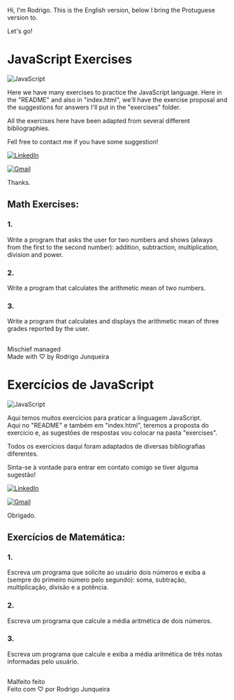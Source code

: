 Hi, I'm Rodrigo.
This is the English version, below I bring the Protuguese version to.

Let's go!

# JavaScript Exercises

![JavaScript](https://img.shields.io/badge/JavaScript-F7DF1E?style=for-the-badge&logo=javascript&logoColor=black)

Here we have many exercises to practice the JavaScript language.
Here in the "README" and also in "index.html", we'll have the exercise proposal and the suggestions for answers I'll put in the "exercises" folder.

All the exercises here have been adapted from several different bibliographies.

Fell free to contact me if you have some suggestion!

[![LinkedIn](https://img.shields.io/badge/LinkedIn-0077B5?style=for-the-badge&logo=linkedin&logoColor=white)](https://www.linkedin.com/in/rodrigo-junqueira/)

[![Gmail](https://img.shields.io/badge/Gmail-333333?style=for-the-badge&logo=gmail&logoColor=red)](mailto:eurodrigojunqueira@gmail.com)

Thanks.

## Math Exercises:

### 1.

Write a program that asks the user for two numbers and shows (always from the first to the second number): addition, subtraction, multiplication, division and power.

### 2.

Write a program that calculates the arithmetic mean of two numbers.

### 3.

Write a program that calculates and displays the arithmetic mean of three grades reported by the user.

##

Mischief managed <br>
Made with ♡ by Rodrigo Junqueira

#

# Exercícios de JavaScript

![JavaScript](https://img.shields.io/badge/JavaScript-F7DF1E?style=for-the-badge&logo=javascript&logoColor=black)

Aqui temos muitos exercícios para praticar a linguagem JavaScript. <br>
Aqui no "README" e também em "index.html", teremos a proposta do exercício e, as sugestões de respostas vou colocar na pasta "exercises".

Todos os exercícios daqui foram adaptados de diversas bibliografias diferentes.

Sinta-se à vontade para entrar em contato comigo se tiver alguma sugestão!

[![LinkedIn](https://img.shields.io/badge/LinkedIn-0077B5?style=for-the-badge&logo=linkedin&logoColor=white)](https://www.linkedin.com/in/rodrigo-junqueira/)

[![Gmail](https://img.shields.io/badge/Gmail-333333?style=for-the-badge&logo=gmail&logoColor=red)](mailto:eurodrigojunqueira@gmail.com)

Obrigado.

## Exercícios de Matemática:

### 1.

Escreva um programa que solicite ao usuário dois números e exiba a (sempre do primeiro número pelo segundo): soma, subtração, multiplicação, divisão e a potência.

### 2.

Escreva um programa que calcule a média aritmética de dois números.

### 3.

Escreva um programa que calcule e exiba a média aritmética de três notas informadas pelo usuário.

##

Malfeito feito <br>
Feito com ♡ por Rodrigo Junqueira
